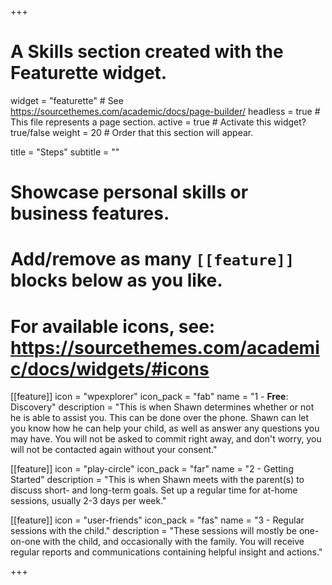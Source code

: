 +++
# A Skills section created with the Featurette widget.
widget = "featurette"  # See https://sourcethemes.com/academic/docs/page-builder/
headless = true  # This file represents a page section.
active = true  # Activate this widget? true/false
weight = 20  # Order that this section will appear.

title = "Steps"
subtitle = ""

# Showcase personal skills or business features.
# 
# Add/remove as many `[[feature]]` blocks below as you like.
# 
# For available icons, see: https://sourcethemes.com/academic/docs/widgets/#icons

[[feature]]
  icon = "wpexplorer"
  icon_pack = "fab"
  name = "1 - __Free__: Discovery"
  description = "This is when Shawn determines whether or not he is able to assist you. This can be done over the phone. Shawn can let you know how he can help your child, as well as answer any questions you may have. You will not be asked to commit right away, and don't worry, you will not be contacted again without your consent."
  
[[feature]]
  icon = "play-circle"
  icon_pack = "far"
  name = "2 - Getting Started"
  description = "This is when Shawn meets with the parent(s) to discuss short- and long-term goals. Set up a regular time for at-home sessions, usually 2-3 days per week."  
  
[[feature]]
  icon = "user-friends"
  icon_pack = "fas"
  name = "3 - Regular sessions with the child."
  description = "These sessions will mostly be one-on-one with the child, and occasionally with the family. You will receive regular reports and communications containing helpful insight and actions."

+++
